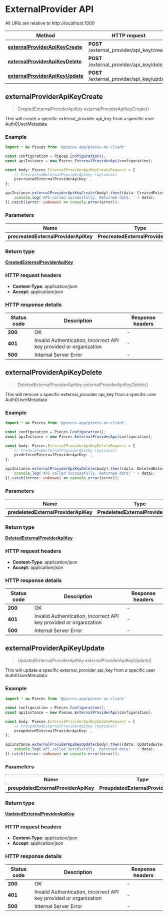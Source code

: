 # ExternalProvider API

All URIs are relative to *http://localhost:1000*

Method | HTTP request
------------- | -------------
[**externalProviderApiKeyCreate**](ExternalProviderApi#externalproviderapikeycreate) | **POST** /external_provider/api_key/create
[**externalProviderApiKeyDelete**](ExternalProviderApi#externalproviderapikeydelete) | **POST** /external_provider/api_key/delete
[**externalProviderApiKeyUpdate**](ExternalProviderApi#externalproviderapikeyupdate) | **POST** /external_provider/api_key/update


## **externalProviderApiKeyCreate**
> CreatedExternalProviderApiKey externalProviderApiKeyCreate()

This will create a specific external_provider api_key from a specific user Auth0UserMetadata

### Example

```typescript
import * as Pieces from '@pieces.app/pieces-os-client'

const configuration = Pieces.Configuration();
const apiInstance = new Pieces.ExternalProviderApi(configuration);

const body: Pieces.ExternalProviderApiKeyCreateRequest = {
    // PrecreatedExternalProviderApiKey (optional)
    precreatedExternalProviderApiKey: ,
};

apiInstance.externalProviderApiKeyCreate(body).then((data: CreatedExternalProviderApiKey) => {
    console.log('API called successfully. Returned data: ' + data);
}).catch((error: unknown) => console.error(error));
```

### Parameters

Name | Type | Description
------------- | ------------- | ------------- 
 **precreatedExternalProviderApiKey** | **PrecreatedExternalProviderApiKey**|  |


### Return type

[**CreatedExternalProviderApiKey**](../models/CreatedExternalProviderApiKey)

### HTTP request headers

- **Content-Type**: application/json
- **Accept**: application/json


### HTTP response details
| Status code | Description | Response headers
|-------------|-------------|------------------
**200** | OK |  -  |
**401** | Invalid Authentication, Incorrect API key provided or organization |  -  |
**500** | Internal Server Error |  -  |

## **externalProviderApiKeyDelete**
> DeletedExternalProviderApiKey externalProviderApiKeyDelete()

This will remove a specific external_provider api_key from a specific user Auth0UserMetadata

### Example

```typescript
import * as Pieces from '@pieces.app/pieces-os-client'

const configuration = Pieces.Configuration();
const apiInstance = new Pieces.ExternalProviderApi(configuration);

const body: Pieces.ExternalProviderApiKeyDeleteRequest = {
    // PredeletedExternalProviderApiKey (optional)
    predeletedExternalProviderApiKey: ,
};

apiInstance.externalProviderApiKeyDelete(body).then((data: DeletedExternalProviderApiKey) => {
    console.log('API called successfully. Returned data: ' + data);
}).catch((error: unknown) => console.error(error));
```

### Parameters

Name | Type | Description
------------- | ------------- | ------------- 
 **predeletedExternalProviderApiKey** | **PredeletedExternalProviderApiKey**|  |


### Return type

[**DeletedExternalProviderApiKey**](../models/DeletedExternalProviderApiKey)

### HTTP request headers

- **Content-Type**: application/json
- **Accept**: application/json


### HTTP response details
| Status code | Description | Response headers
|-------------|-------------|------------------
**200** | OK |  -  |
**401** | Invalid Authentication, Incorrect API key provided or organization |  -  |
**500** | Internal Server Error |  -  |

## **externalProviderApiKeyUpdate**
> UpdatedExternalProviderApiKey externalProviderApiKeyUpdate()

This will update a specific external_provider api_key from a specific user Auth0UserMetadata

### Example

```typescript
import * as Pieces from '@pieces.app/pieces-os-client'

const configuration = Pieces.Configuration();
const apiInstance = new Pieces.ExternalProviderApi(configuration);

const body: Pieces.ExternalProviderApiKeyUpdateRequest = {
    // PreupdatedExternalProviderApiKey (optional)
    preupdatedExternalProviderApiKey: ,
};

apiInstance.externalProviderApiKeyUpdate(body).then((data: UpdatedExternalProviderApiKey) => {
    console.log('API called successfully. Returned data: ' + data);
}).catch((error: unknown) => console.error(error));
```

### Parameters

Name | Type | Description
------------- | ------------- | ------------- 
 **preupdatedExternalProviderApiKey** | **PreupdatedExternalProviderApiKey**|  |


### Return type

[**UpdatedExternalProviderApiKey**](../models/UpdatedExternalProviderApiKey)

### HTTP request headers

- **Content-Type**: application/json
- **Accept**: application/json


### HTTP response details
| Status code | Description | Response headers
|-------------|-------------|------------------
**200** | OK |  -  |
**401** | Invalid Authentication, Incorrect API key provided or organization |  -  |
**500** | Internal Server Error |  -  |


